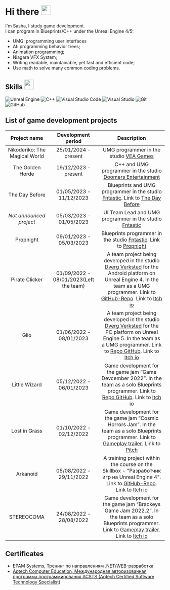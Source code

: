 # Hi there <img src="https://raw.githubusercontent.com/MartinHeinz/MartinHeinz/master/wave.gif" width="30px">

I'm Sasha, I study game development.  
I can program in Blueprints/C++ under the Unreal Engine 4/5:  
* UMG: programming user interfaces
* AI: programming behavior trees;
* Animation programming;
* Niagara VFX System;
* Writing readable, maintainable, yet fast and efficient code;  
* Use math to solve many common coding problems.    


## Skills <img src="https://user-images.githubusercontent.com/34418187/202911895-f5e9690b-9772-4c3a-8ba6-d6ad2039e3b4.gif" width="30px">
 <img alt="Unreal Engine" src="https://img.shields.io/badge/unrealengine-%23313131.svg?style=for-the-badge&logo=unrealengine&logoColor=white"/> <img alt="C++" src="https://img.shields.io/badge/c++-%2300599C.svg?style=for-the-badge&logo=c%2B%2B&logoColor=white"/> <img alt="Visual Studio Code" src="https://img.shields.io/badge/VisualStudioCode-0078d7.svg?style=for-the-badge&logo=visual-studio-code&logoColor=white"/> <img alt="Visual Studio" src="https://img.shields.io/badge/VisualStudio-5C2D91.svg?style=for-the-badge&logo=visual-studio&logoColor=white"/> <img alt="Git" src="https://img.shields.io/badge/git-%23F05033.svg?style=for-the-badge&logo=git&logoColor=white"/> ![GitHub](https://img.shields.io/badge/github-%23121011.svg?style=for-the-badge&logo=github&logoColor=white)
## List of game development projects
| Project name | Development period | Description |
|:------------:|:------------------:|:-----------:|
| Nikoderiko: The Magical World |25/01/2024 - present| UMG programmer in the studio [VEA Games](https://www.veagames.com/) |
| The Golden Horde |19/12/2023 - present| C++ and UMG programmer in the studio [Doomers Entertainment](https://thegoldenhorde.uz/) |
| The Day Before |01/05/2023 - 11/12/2023| Blueprints and UMG programmer in the studio [Fntastic](https://ru.fntastic.com/). Link to [The Day Before](https://www.daybeforegame.com/) |
| *Not announced project* |05/03/2023 - 01/05/2023| UI Team Lead and UMG programmer in the studio [Fntastic](https://ru.fntastic.com/) |
| Propnight |09/01/2023 - 05/03/2023| Blueprints programmer in the studio [Fntastic](https://ru.fntastic.com/). Link to [Propnight](https://www.propnight.com/) |
| Pirate Clicker |01/09/2022 - 08/01/2023(Left the team)| A team project being developed in the studio [Dverg Verksted](https://github.com/Dverg-Verksted) for the Android platform on Unreal Engine 4. In the team as a UMG programmer. Link to [GitHub-Repo](https://github.com/Dverg-Verksted/PirateClicker). Link to [Itch io](https://dvergverksted.itch.io/pirate-clicker) |
| Gilo |01/06/2022 - 08/01/2023| A team project being developed in the studio [Dverg Verksted](https://github.com/Dverg-Verksted) for the PC platform on Unreal Engine 5. In the team as a UMG programmer. Link to [Repo GitHub](https://github.com/Dverg-Verksted/Gilo). Link to [Itch io](https://dvergverksted.itch.io/horror-game) |
| Little Wizard |05/12/2022 - 06/01/2023| Game development for the game jam “Game Devcember 2022”. In the team as a solo Blueprints programmer. Link to [Repo GitHub](https://github.com/Por7ableWorlD/Little_Wizard). Link to [Itch io](https://por7ableworld.itch.io/little-wizard) |
| Lost in Grass |01/10/2022 - 02/12/2022| Game development for the game jam “Cosmic Horrors Jam”. In the team as a solo Blueprints programmer. Link to [Gameplay trailer](https://youtu.be/epFkhUCsgmA). Link to [Pitch](https://portfolio.hse.ru/Project/149348#149348_3263401) |
| Arkanoid |05/08/2022 - 29/11/2022| A training project within the course on the Skillbox - "Разработчик игр на Unreal Engine 4". Link to [GitHub-Repo](https://github.com/Por7ableWorlD/Arkanoid). Link to [Itch io](https://por7ableworld.itch.io/arkanoid) |
| STEREOCOMA |24/08/2022 - 28/08/2022| Game development for the game jam “Brackeys Game Jam 2022.2”. In the team as a solo Blueprints programmer. Link to [Gameplay trailer](https://youtu.be/3MnY63UvC1o). Link to [Itch io](https://itch.io/jam/brackeys-8/rate/1680058) |

## Certificates
* [EPAM Systems, Тренинг по направлениям .NET/WEB-разработка](https://drive.google.com/file/d/1b6xx28p_QM6FbyuxRjVeUYWLmZgQgvCo/view)  
* [Aptech Computer Education, Международная авторизованная программа программирования ACSTS (Aptech Certified Software Technology Specialist)](https://drive.google.com/file/d/1PWX7pavxeaKBpJs4jzXfZl-POjCK4Ymh/view)  
